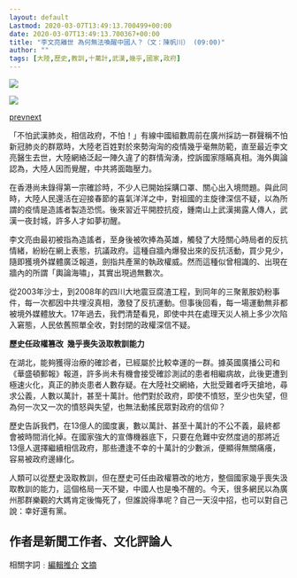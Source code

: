 ```yaml
---
layout: default
Lastmod: 2020-03-07T13:49:13.700499+00:00
date: 2020-03-07T13:49:13.700367+00:00
title: "李文亮離世 為何無法喚醒中國人？（文：陳帆川） (09:00)"
author: ""
tags: [大陸,歷史,教訓,十萬計,武漢,幾乎,國家,政府]
---
```


 [![](https://images.weserv.nl/?url=https%3A//fs.mingpao.com/ins/20200213/s00022/42b07babc26ae425f3d5aec5cfbca232.jpg)](https://images.weserv.nl/?url=https%3A//fs.mingpao.com/ins/20200213/s00022/42b07babc26ae425f3d5aec5cfbca232.jpg) 

[![](https://images.weserv.nl/?url=https%3A//fs.mingpao.com/ins/20200213/s00022/42b08302cd6720cdc85b8c61c16ff918.jpg)](javascript:void(0))

[prev](#)[next](#)

「不怕武漢肺炎，相信政府，不怕！」有線中國組數周前在廣州採訪一群聲稱不怕新冠肺炎的群眾時，大陸老百姓對於來勢洶洶的疫情幾乎毫無防範，直至最近李文亮醫生去世，大陸網絡泛起一陣久違了的群情洶湧，控訴國家隱瞞真相。海外輿論認為，大陸人因而覺醒，中共將面臨壓力。

在香港尚未錄得第一宗確診時，不少人已開始採購口罩、關心出入境問題。與此同時，大陸人民還活在迎接春節的喜氣洋洋之中，對祖國的主旋律深信不疑，以為所謂的疫情是造謠者製造恐慌。後來習近平開腔抗疫，鍾南山上武漢揭露人傳人，武漢一夜封城，許多人才如夢初醒。

李文亮由最初被指為造謠者，至身後被吹捧為英雄，觸發了大陸關心時局者的反抗情緒，紛紛在網上表態，抗議政府。這種自牆內爆發出來的反抗活動，買少見少，隨即獲境外媒體廣泛報道，劍指共產黨的執政權威。然而這種似曾相識的、出現在牆內的所謂「輿論海嘯」，其實出現過無數次。

從2003年沙士，到2008年的四川大地震豆腐渣工程，到同年的三聚氰胺奶粉事件，每一次都因中共埋沒真相，激發了反抗運動。但事後回看，每一場運動無非都被境外媒體放大。17年過去，我們清楚看見，即使中共在處理天災人禍上多少次陷入窘態，人民依舊照單全收，對封閉的政權深信不疑。

**歷史任政權篡改  幾乎喪失汲取教訓能力**

在湖北，能夠獲得治療的確診者，已經屬於比較幸運的一群。據英國廣播公司和《華盛頓郵報》報道，許多尚未有機會接受確診測試的患者相繼病故，此後更遭到極速火化，真正的肺炎患者人數存疑。在大陸社交網絡，大批受難者呼天搶地，尋求公義，人數以萬計，甚至十萬計。他們對於政府，即使不憤怒，至少也失望，但為何一次又一次的憤怒與失望，也無法動搖民眾對政府的信仰？

歷史告訴我們，在13億人的國度裏，數以萬計、甚至十萬計的不公不義，最終都會被時間消化掉。在國家強大的宣傳機器底下，只要在危難中安然度過的那將近13億人選擇繼續相信政府，那些遭逢不幸的十萬計的少數派，便顯得無關痛癢，容易被政府邊緣化。

人類可以從歷史汲取教訓，但在歷史可任由政權篡改的地方，整個國家幾乎喪失汲取教訓的能力，這個格局一天不變，中國人也是喚不醒的。今天，很多網民以為廣州那群樂觀的大媽肯定後悔死了，但誰說得準呢？自己一天沒中招，也可以對自己說：幸好還有黨。

作者是新聞工作者、文化評論人
--------------

相關字詞﹕[編輯推介](../php/search2.php?pnssection=all&inssection=all&searchtype=A&keywords=%E7%B7%A8%E8%BC%AF%E6%8E%A8%E4%BB%8B) [文摘](../php/search2.php?pnssection=all&inssection=all&searchtype=A&keywords=+%E6%96%87%E6%91%98)

